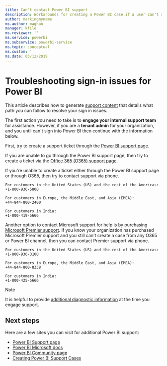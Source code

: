 ```yaml
---
title: Can't contact Power BI support
description: Workarounds for creating a Power BI case if a user can't sign in
author: markingmyname
ms.author: maghan
manager: kfile
ms.reviewer: ''
ms.service: powerbi
ms.subservice: powerbi-service
ms.topic: conceptual
ms.custom: ''
ms.date: 03/12/2019
---
```


# Troubleshooting sign-in issues for Power BI

This article describes how to generate [support content](https://powerbi.microsoft.com/support/) that details what path you can follow to resolve your sign in issues.

The first action you need to take is to **engage your internal support team** for assistance. However, if you are a **tenant admin** for your organization, and you until can't sign into Power BI then continue with the information below.

First, try to create a support ticket through the [Power BI support page](https://powerbi.microsoft.com/en-us/support/).

If you are unable to go through the Power BI support page, then try to create a ticket via the [Office 365 (O365) support page](https://support.office.com/home/contact).

If you're unable to create a ticket either through the Power BI support page or through O365, then try to contact support via phone.

    For customers in the United States (US) and the rest of the Americas:
    +1-800-936-5800

    For customers in Europe, the Middle East, and Asia (EMEA):
    +44-844-800-2400

    For customers in India:
    +1-800-419-5666

Another option to contact Microsoft support for help is by purchasing [Microsoft Premier support](https://support.microsoft.com/premier). If you know your organization has purchased Microsoft Premier support and you still can't create a case from any O365 or Power BI channel, then you can contact Premier support via phone.

    For customers in the United States (US) and the rest of the Americas:
    +1-800-936-3100

    For customers in Europe, the Middle East, and Asia (EMEA):
    +44-844-800-8338

    For customers in India:
    +1-800-425-5666

> [!Note]
> It is helpful to provide [additional diagnostic information](service-admin-capturing-additional-diagnostic-information-for-power-bi.md) at the time you engage support.

## Next steps

Here are a few sites you can visit for additional Power BI support:

* [Power BI Support page](https://powerbi.microsoft.com/support/)
* [Power BI Microsoft docs](https://docs.microsoft.com/power-bi/)
* [Power BI Community page](https://community.powerbi.com/)
* [Creating Power BI Support Cases](https://blogs.msdn.microsoft.com/charles_sterling/2017/12/01/creating-power-bi-support-cases/)